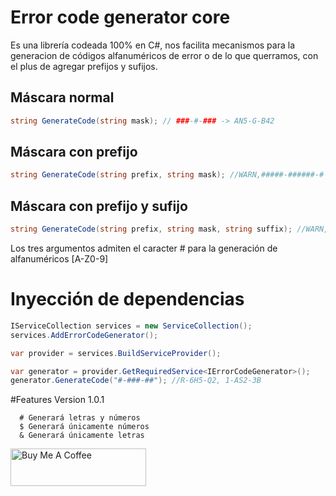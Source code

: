 # Error code generator core
Es una librería codeada 100% en C#, nos facilita mecanismos para la generacion de códigos alfanuméricos de error o de lo que querramos, con el plus de agregar prefijos y sufijos.

## Máscara normal
```csharp
string GenerateCode(string mask); // ###-#-### -> AN5-G-B42
```

## Máscara con prefijo
```csharp
string GenerateCode(string prefix, string mask); //WARN,#####-######-# -> WARN-610MN-0PLO15-1
```

## Máscara con prefijo y sufijo
```csharp
string GenerateCode(string prefix, string mask, string suffix); //WARN,#####-######-#,NET -> WARN-LBC078-W1GFH3-9-NET
```

Los tres argumentos admiten el caracter # para la generación de alfanuméricos [A-Z0-9]

# Inyección de dependencias
```csharp
IServiceCollection services = new ServiceCollection();
services.AddErrorCodeGenerator();

var provider = services.BuildServiceProvider();

var generator = provider.GetRequiredService<IErrorCodeGenerator>();
generator.GenerateCode("#-###-##"); //R-6H5-Q2, 1-AS2-3B
```

#Features Version 1.0.1
```
  # Generará letras y números
  $ Generará únicamente números
  & Generará únicamente letras
```

<a href="https://www.buymeacoffee.com/josesebastiangarcia" target="_blank"><img src="https://cdn.buymeacoffee.com/buttons/v2/default-yellow.png" alt="Buy Me A Coffee" style="height: 60px !important;width: 217px !important;" ></a>
